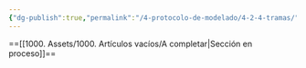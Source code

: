 ```yaml
---
{"dg-publish":true,"permalink":"/4-protocolo-de-modelado/4-2-4-tramas/","created":"2025-01-28T09:52:11.603-03:00","updated":"2025-01-28T19:20:55.408-03:00"}
---
```


==[[1000. Assets/1000. Artículos vacíos/A completar\|Sección en proceso]]==